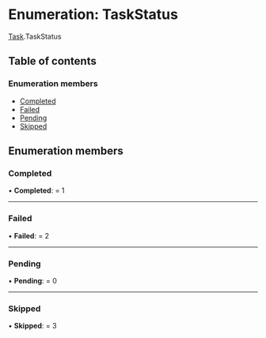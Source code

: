 # Enumeration: TaskStatus

[Task](../modules/task.md).TaskStatus

## Table of contents

### Enumeration members

- [Completed](task.taskstatus.md#completed)
- [Failed](task.taskstatus.md#failed)
- [Pending](task.taskstatus.md#pending)
- [Skipped](task.taskstatus.md#skipped)

## Enumeration members

### Completed

• **Completed**: = 1

___

### Failed

• **Failed**: = 2

___

### Pending

• **Pending**: = 0

___

### Skipped

• **Skipped**: = 3
